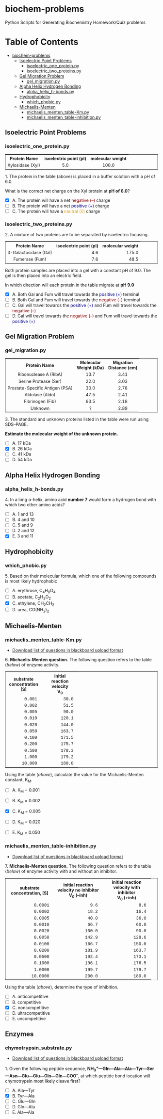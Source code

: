 # biochem-problems
Python Scripts for Generating Biochemistry Homework/Quiz problems

Table of Contents
=================

   * [biochem-problems](#biochem-problems)
      * [Isoelectric Point Problems](#isoelectric-point-problems)
         * [isoelectric_one_protein.py](#isoelectric_one_proteinpy)
         * [isoelectric_two_proteins.py](#isoelectric_two_proteinspy)
      * [Gel Migration Problem](#gel-migration-problem)
         * [gel_migration.py](#gel_migrationpy)
      * [Alpha Helix Hydrogen Bonding](#alpha-helix-hydrogen-bonding)
         * [alpha_helix_h-bonds.py](#alpha_helix_h-bondspy)
      * [Hydrophobicity](#hydrophobicity)
         * [which_phobic.py](#which_phobicpy)
      * [Michaelis-Menten](#michaelis-menten)
         * [michaelis_menten_table-Km.py](#michaelis_menten_table-kmpy)
         * [michaelis_menten_table-inhibition.py](#michaelis_menten_table-inhibitionpy)

## Isoelectric Point Problems

### isoelectric_one_protein.py

<table cellpadding="2" cellspacing="2" style="text-align:center; border: 1px solid black; font-size: 14px;">
<tr><th>Protein Name</th><th>isoelectric point (pI)</th><th>molecular weight</th></tr>
<tr><td>Xylosidase (Xyl)</td><td align="center">5.0</td><td align="center">100.0</td></tr>
</table>
<p>1. The protein in the table (above) is placed in a buffer solution with a pH of 6.0.</p> 
<p>What is the correct net charge on the Xyl protein at <b>pH of 6.0</b>? 

- [x] A. The protein will have a net <span style="color:darkred">negative (&ndash;)</span> charge
- [ ] B. The protein will have a net <span style="color:darkblue">positive (+)</span> charge
- [ ] C. The protein will have a <span style="color:goldenrod">neutral (0)</span> charge

### isoelectric_two_proteins.py

<p>2. A mixture of two proteins are to be separated by isoelectric focusing.</p>

<table cellpadding="2" cellspacing="2" style="text-align:center; border: 1px solid black; font-size: 14px;">
<tr><th>Protein Name</th><th>isoelectric point (pI)</th><th>molecular weight</th></tr>
<tr><td>&beta;-Galactosidase (Gal)</td><td align="right">4.6</td><td align="right">175.0</td></tr>
<tr><td>Fumerase (Fum)</td><td align="right">7.6</td><td align="right">48.5</td></tr>
</table>
<p>Both protein samples are placed into a gel with a constant pH of 9.0. The gel is then placed into an electric field.</p> 
<p>In which direction will each protein in the table migrate at <b>pH 9.0</b></p>

- [x] A. Both Gal and Fum will travel towards the <span style="color:darkblue">positive (+)</span> terminal
- [ ] B. Both Gal and Fum will travel towards the <span style="color:darkred">negative (&ndash;)</span> terminal
- [ ] C. Gal will travel towards the <span style="color:darkblue">positive (+)</span> 
  and Fum will travel towards the <span style="color:darkred">negative (&ndash;)</span> 
- [ ] D. Gal will travel towards the <span style="color:darkred">negative (&ndash;)</span> 
  and Fum will travel towards the <span style="color:darkblue">positive (+)</span> 

## Gel Migration Problem

### gel_migration.py

<table cellpadding="2" cellspacing="2" style="text-align:center; border: 1px solid black; font-size: 14px;">
<tr><th>Protein Name</th><th>Molecular<br/>Weight (kDa)</th><th>Migration<br/>Distance (cm)</th></tr>
<tr><td>Ribonuclease A (RibA)</td><td align="center">13.7</td><td align="center">3.41</td></tr>
<tr><td>Serine Protease (Ser)</td><td align="center">22.0</td><td align="center">3.03</td></tr>
<tr><td>Prostate-Specific Antigen (PSA)</td><td align="center">30.0</td><td align="center">2.78</td></tr>
<tr><td>Aldolase (Aldo)</td><td align="center">47.5</td><td align="center">2.41</td></tr>
<tr><td>Fibrinogen (Fib)</td><td align="center">63.5</td><td align="center">2.18</td></tr>
<tr><td>Unknown</td><td align="center">?</td><td  align="center">2.89</td></tr>
</table>
<p>3. The standard and unknown proteins listed in the table were run using SDS&ndash;PAGE.</p>
<p><b>Estimate the molecular weight of the unknown protein.</b></p> 

- [ ] A. 17 kDa 
- [x] B. 26 kDa 
- [ ] C. 41 kDa 
- [ ] D. 54 kDa

## Alpha Helix Hydrogen Bonding

### alpha_helix_h-bonds.py

<p>4. In a long &alpha;-helix, amino acid <b>number 7</b> would form a hydrogen bond with which two other amino acids?</p>

- [ ] A. 1 and 13
- [ ] B. 4 and 10
- [ ] C. 5 and 9
- [ ] D. 2 and 12
- [x] E. 3 and 11

## Hydrophobicity

### which_phobic.py 

<p>5. Based on their molecular formula, which one of the following compounds is most likely hydrophobic</p>

- [ ] A. erythrose, C<sub>4</sub>H<sub>8</sub>O<sub>4</sub>
- [ ] B. acetate, C<sub>2</sub>H<sub>3</sub>O<sub>2</sub>
- [x] C. ethylene, CH<sub>2</sub>CH<sub>2</sub>
- [ ] D. urea, CO(NH<sub>2</sub>)<sub>2</sub>

## Michaelis-Menten

### michaelis_menten_table-Km.py

* [Download list of questions in blackboard upload format](blackboard_upload/bbq-michaelis_menten_table-Km.txt)

<p>6. <b>Michaelis-Menten question.</b> The following question refers to the table (<i>below</i>) of enzyme activity.</p>

<table cellpadding="2" cellspacing="2"  style="text-align:center; border-collapse: collapse; border: 1px solid black; font-size: 14px;"><colgroup width="120"></colgroup> <colgroup width="120"></colgroup>
<tr> <th align="center">substrate<br/>concentration<br/>[S]</th> <th align="center">initial<br/>reaction<br/>velocity<br/>V<sub>0</sub></th></tr>
<tr> <td align="right"><span style="font-family: courier, monospace;">0.001&nbsp;</span></td> <td align="right"><span style="font-family: courier, monospace;">30.0&nbsp;</span></td></tr>
<tr> <td align="right"><span style="font-family: courier, monospace;">0.002&nbsp;</span></td> <td align="right"><span style="font-family: courier, monospace;">51.5&nbsp;</span></td></tr>
<tr> <td align="right"><span style="font-family: courier, monospace;">0.005&nbsp;</span></td> <td align="right"><span style="font-family: courier, monospace;">90.0&nbsp;</span></td></tr>
<tr> <td align="right"><span style="font-family: courier, monospace;">0.010&nbsp;</span></td> <td align="right"><span style="font-family: courier, monospace;">120.1&nbsp;</span></td></tr>
<tr> <td align="right"><span style="font-family: courier, monospace;">0.020&nbsp;</span></td> <td align="right"><span style="font-family: courier, monospace;">144.0&nbsp;</span></td></tr>
<tr> <td align="right"><span style="font-family: courier, monospace;">0.050&nbsp;</span></td> <td align="right"><span style="font-family: courier, monospace;">163.7&nbsp;</span></td></tr>
<tr> <td align="right"><span style="font-family: courier, monospace;">0.100&nbsp;</span></td> <td align="right"><span style="font-family: courier, monospace;">171.5&nbsp;</span></td></tr>
<tr> <td align="right"><span style="font-family: courier, monospace;">0.200&nbsp;</span></td> <td align="right"><span style="font-family: courier, monospace;">175.7&nbsp;</span></td></tr>
<tr> <td align="right"><span style="font-family: courier, monospace;">0.500&nbsp;</span></td> <td align="right"><span style="font-family: courier, monospace;">178.3&nbsp;</span></td></tr>
<tr> <td align="right"><span style="font-family: courier, monospace;">1.000&nbsp;</span></td> <td align="right"><span style="font-family: courier, monospace;">179.2&nbsp;</span></td></tr>
<tr> <td align="right"><span style="font-family: courier, monospace;">10.000&nbsp;</span></td> <td align="right"><span style="font-family: courier, monospace;">180.0&nbsp;</span></td></tr></table>

<p>Using the table (<i>above</i>), calculate the value for the Michaelis-Menten constant, K<sub>M</sub>.</p>

- [ ] A. K<sub>M</sub> = 0.001
- [ ] B. K<sub>M</sub> = 0.002
- [x] C. K<sub>M</sub> = 0.005
- [ ] D. K<sub>M</sub> = 0.020
- [ ] E. K<sub>M</sub> = 0.050


### michaelis_menten_table-inhibition.py

* [Download list of questions in blackboard upload format](blackboard_upload/bbq-michaelis_menten_table-inhibition.txt)

<p>7. <b>Michaelis-Menten question.</b> The following question refers to the table (<i>below</i>) of enzyme activity with and without an inhibitor.</p>

<table cellpadding="2" cellspacing="2"  style="text-align:center; border-collapse: collapse; border: 1px solid black; font-size: 14px;"><colgroup width="160"></colgroup> <colgroup width="160"></colgroup> <colgroup width="160"></colgroup>
<tr> <th align="center">substrate<br/>concentration, [S]</th> <th align="center">initial reaction<br/>velocity no inhibitor<br/>V<sub>0</sub> (&ndash;inh)</th> <th align="center">initial reaction<br/>velocity with inhibitor<br/>V<sub>0</sub> (+inh)</th></tr>
<tr> <td align="right"><span style="font-family: courier, monospace;">0.0001&nbsp;</span></td> <td align="right"><span style="font-family: courier, monospace;">9.6&nbsp;</span></td> <td align="right"><span style="font-family: courier, monospace;">8.6&nbsp;</span></td></tr>
<tr> <td align="right"><span style="font-family: courier, monospace;">0.0002&nbsp;</span></td> <td align="right"><span style="font-family: courier, monospace;">18.2&nbsp;</span></td> <td align="right"><span style="font-family: courier, monospace;">16.4&nbsp;</span></td></tr>
<tr> <td align="right"><span style="font-family: courier, monospace;">0.0005&nbsp;</span></td> <td align="right"><span style="font-family: courier, monospace;">40.0&nbsp;</span></td> <td align="right"><span style="font-family: courier, monospace;">36.0&nbsp;</span></td></tr>
<tr> <td align="right"><span style="font-family: courier, monospace;">0.0010&nbsp;</span></td> <td align="right"><span style="font-family: courier, monospace;">66.7&nbsp;</span></td> <td align="right"><span style="font-family: courier, monospace;">60.0&nbsp;</span></td></tr>
<tr> <td align="right"><span style="font-family: courier, monospace;">0.0020&nbsp;</span></td> <td align="right"><span style="font-family: courier, monospace;">100.0&nbsp;</span></td> <td align="right"><span style="font-family: courier, monospace;">90.0&nbsp;</span></td></tr>
<tr> <td align="right"><span style="font-family: courier, monospace;">0.0050&nbsp;</span></td> <td align="right"><span style="font-family: courier, monospace;">142.9&nbsp;</span></td> <td align="right"><span style="font-family: courier, monospace;">128.6&nbsp;</span></td></tr>
<tr> <td align="right"><span style="font-family: courier, monospace;">0.0100&nbsp;</span></td> <td align="right"><span style="font-family: courier, monospace;">166.7&nbsp;</span></td> <td align="right"><span style="font-family: courier, monospace;">150.0&nbsp;</span></td></tr>
<tr> <td align="right"><span style="font-family: courier, monospace;">0.0200&nbsp;</span></td> <td align="right"><span style="font-family: courier, monospace;">181.9&nbsp;</span></td> <td align="right"><span style="font-family: courier, monospace;">163.7&nbsp;</span></td></tr>
<tr> <td align="right"><span style="font-family: courier, monospace;">0.0500&nbsp;</span></td> <td align="right"><span style="font-family: courier, monospace;">192.4&nbsp;</span></td> <td align="right"><span style="font-family: courier, monospace;">173.1&nbsp;</span></td></tr>
<tr> <td align="right"><span style="font-family: courier, monospace;">0.1000&nbsp;</span></td> <td align="right"><span style="font-family: courier, monospace;">196.1&nbsp;</span></td> <td align="right"><span style="font-family: courier, monospace;">176.5&nbsp;</span></td></tr>
<tr> <td align="right"><span style="font-family: courier, monospace;">1.0000&nbsp;</span></td> <td align="right"><span style="font-family: courier, monospace;">199.7&nbsp;</span></td> <td align="right"><span style="font-family: courier, monospace;">179.7&nbsp;</span></td></tr>
<tr> <td align="right"><span style="font-family: courier, monospace;">10.0000&nbsp;</span></td> <td align="right"><span style="font-family: courier, monospace;">200.0&nbsp;</span></td> <td align="right"><span style="font-family: courier, monospace;">180.0&nbsp;</span></td></tr></table>

<p>Using the table (<i>above</i>), determine the type of inhibition.</p>

- [ ] A. anticompetitive
- [ ] B. competitive
- [x] C. noncompetitive
- [ ] D. ultracompetitive
- [ ] E. uncompetitive

## Enzymes

### chymotrypsin_substrate.py

* [Download list of questions in blackboard upload format](blackboard_upload/bbq-chymotrypsin_substrate.txt)

<p>1. Given the following peptide sequence, <b>NH<sub>3</sub><sup>+</sup>&mdash;Gln&mdash;Ala&mdash;Ala&mdash;Tyr&mdash;Ser&mdash;Asn&mdash;Glu&mdash;Glu&mdash;Gln&mdash;Gln&mdash;COO<sup>&ndash;</sup></b>, at which peptide bond location will chymotrypsin most likely cleave first?</p>

- [ ] A. Ala&mdash;Tyr
- [x] B. Tyr&mdash;Ala
- [ ] C. Glu&mdash;Gln
- [ ] D. Gln&mdash;Ala
- [ ] E. Ala&mdash;Ala
